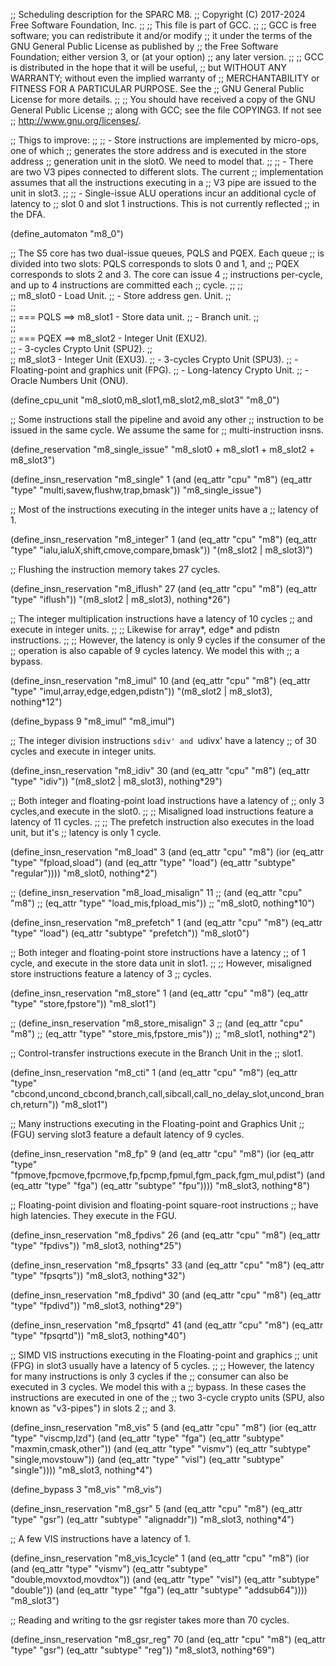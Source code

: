 ;; Scheduling description for the SPARC M8.
;;   Copyright (C) 2017-2024 Free Software Foundation, Inc.
;;
;; This file is part of GCC.
;;
;; GCC is free software; you can redistribute it and/or modify
;; it under the terms of the GNU General Public License as published by
;; the Free Software Foundation; either version 3, or (at your option)
;; any later version.
;;
;; GCC is distributed in the hope that it will be useful,
;; but WITHOUT ANY WARRANTY; without even the implied warranty of
;; MERCHANTABILITY or FITNESS FOR A PARTICULAR PURPOSE.  See the
;; GNU General Public License for more details.
;;
;; You should have received a copy of the GNU General Public License
;; along with GCC; see the file COPYING3.  If not see
;; <http://www.gnu.org/licenses/>.

;; Thigs to improve:
;;
;; - Store instructions are implemented by micro-ops, one of which
;;   generates the store address and is executed in the store address
;;   generation unit in the slot0.  We need to model that.
;;
;; - There are two V3 pipes connected to different slots.  The current
;;   implementation assumes that all the instructions executing in a
;;   V3 pipe are issued to the unit in slot3.
;;
;; - Single-issue ALU operations incur an additional cycle of latency to
;;   slot 0 and slot 1 instructions.  This is not currently reflected
;;   in the DFA.

(define_automaton "m8_0")

;; The S5 core has two dual-issue queues, PQLS and PQEX.  Each queue
;; is divided into two slots: PQLS corresponds to slots 0 and 1, and
;; PQEX corresponds to slots 2 and 3.  The core can issue 4
;; instructions per-cycle, and up to 4 instructions are committed each
;; cycle.
;;
;;                            
;;                   m8_slot0  - Load Unit.
;;                             - Store address gen. Unit.
;;                                                       
;;                            
;;   === PQLS ==>    m8_slot1  - Store data unit.
;;                             - Branch unit.
;;                                            
;;                             
;;   === PQEX ==>    m8_slot2  - Integer Unit (EXU2).                     
;;                             - 3-cycles Crypto Unit (SPU2).
;;                                                     
;;                   m8_slot3  - Integer Unit (EXU3).
;;                             - 3-cycles Crypto Unit (SPU3).
;;                             - Floating-point and graphics unit (FPG).
;;                             - Long-latency Crypto Unit.
;;                             - Oracle Numbers Unit (ONU).

(define_cpu_unit "m8_slot0,m8_slot1,m8_slot2,m8_slot3" "m8_0")

;; Some instructions stall the pipeline and avoid any other
;; instruction to be issued in the same cycle.  We assume the same for
;; multi-instruction insns.

(define_reservation "m8_single_issue" "m8_slot0 + m8_slot1 + m8_slot2 + m8_slot3")

(define_insn_reservation "m8_single" 1
  (and (eq_attr "cpu" "m8")
       (eq_attr "type" "multi,savew,flushw,trap,bmask"))
  "m8_single_issue")

;; Most of the instructions executing in the integer units have a
;; latency of 1.

(define_insn_reservation "m8_integer" 1
  (and (eq_attr "cpu" "m8")
       (eq_attr "type" "ialu,ialuX,shift,cmove,compare,bmask"))
  "(m8_slot2 | m8_slot3)")

;; Flushing the instruction memory takes 27 cycles.


(define_insn_reservation "m8_iflush" 27
  (and (eq_attr "cpu" "m8")
       (eq_attr "type" "iflush"))
  "(m8_slot2 | m8_slot3), nothing*26")

;; The integer multiplication instructions have a latency of 10 cycles
;; and execute in integer units.
;;
;; Likewise for array*, edge* and pdistn instructions.
;;
;; However, the latency is only 9 cycles if the consumer of the
;; operation is also capable of 9 cycles latency.  We model this with
;; a bypass.

(define_insn_reservation "m8_imul" 10
  (and (eq_attr "cpu" "m8")
       (eq_attr "type" "imul,array,edge,edgen,pdistn"))
  "(m8_slot2 | m8_slot3), nothing*12")

(define_bypass 9 "m8_imul" "m8_imul")

;; The integer division instructions `sdiv' and `udivx' have a latency
;; of 30 cycles and execute in integer units.

(define_insn_reservation "m8_idiv" 30
  (and (eq_attr "cpu" "m8")
       (eq_attr "type" "idiv"))
  "(m8_slot2 | m8_slot3), nothing*29")

;; Both integer and floating-point load instructions have a latency of
;; only 3 cycles,and execute in the slot0.
;;
;; Misaligned load instructions feature a latency of 11 cycles.
;;
;; The prefetch instruction also executes in the load unit, but it's
;; latency is only 1 cycle.

(define_insn_reservation "m8_load" 3
  (and (eq_attr "cpu" "m8")
       (ior (eq_attr "type" "fpload,sload")
            (and (eq_attr "type" "load")
                 (eq_attr "subtype" "regular"))))
  "m8_slot0, nothing*2")

;; (define_insn_reservation "m8_load_misalign" 11
;;  (and (eq_attr "cpu" "m8")
;;       (eq_attr "type" "load_mis,fpload_mis"))
;;  "m8_slot0, nothing*10")

(define_insn_reservation "m8_prefetch" 1
  (and (eq_attr "cpu" "m8")
       (eq_attr "type" "load")
       (eq_attr "subtype" "prefetch"))
  "m8_slot0")

;; Both integer and floating-point store instructions have a latency
;; of 1 cycle, and execute in the store data unit in slot1.
;;
;; However, misaligned store instructions feature a latency of 3
;; cycles.

(define_insn_reservation "m8_store" 1
  (and (eq_attr "cpu" "m8")
       (eq_attr "type" "store,fpstore"))
  "m8_slot1")

;; (define_insn_reservation "m8_store_misalign" 3
;;   (and (eq_attr "cpu" "m8")
;;        (eq_attr "type" "store_mis,fpstore_mis"))
;;   "m8_slot1, nothing*2")

;; Control-transfer instructions execute in the Branch Unit in the
;; slot1.

(define_insn_reservation "m8_cti" 1
  (and (eq_attr "cpu" "m8")
       (eq_attr "type" "cbcond,uncond_cbcond,branch,call,sibcall,call_no_delay_slot,uncond_branch,return"))
  "m8_slot1")

;; Many instructions executing in the Floating-point and Graphics Unit
;; (FGU) serving slot3 feature a default latency of 9 cycles.

(define_insn_reservation "m8_fp" 9
  (and (eq_attr "cpu" "m8")
       (ior (eq_attr "type" "fpmove,fpcmove,fpcrmove,fp,fpcmp,fpmul,fgm_pack,fgm_mul,pdist")
            (and (eq_attr "type" "fga")
                 (eq_attr "subtype" "fpu"))))
  "m8_slot3, nothing*8")

;; Floating-point division and floating-point square-root instructions
;; have high latencies.  They execute in the FGU.

(define_insn_reservation "m8_fpdivs" 26
  (and (eq_attr "cpu" "m8")
       (eq_attr "type" "fpdivs"))
  "m8_slot3, nothing*25")

(define_insn_reservation "m8_fpsqrts" 33
  (and (eq_attr "cpu" "m8")
       (eq_attr "type" "fpsqrts"))
  "m8_slot3, nothing*32")

(define_insn_reservation "m8_fpdivd" 30
  (and (eq_attr "cpu" "m8")
       (eq_attr "type" "fpdivd"))
  "m8_slot3, nothing*29")

(define_insn_reservation "m8_fpsqrtd" 41
  (and (eq_attr "cpu" "m8")
       (eq_attr "type" "fpsqrtd"))
  "m8_slot3, nothing*40")

;; SIMD VIS instructions executing in the Floating-point and graphics
;; unit (FPG) in slot3 usually have a latency of 5 cycles.
;;
;; However, the latency for many instructions is only 3 cycles if the
;; consumer can also be executed in 3 cycles.  We model this with a
;; bypass.  In these cases the instructions are executed in one of the
;; two 3-cycle crypto units (SPU, also known as "v3-pipes") in slots 2
;; and 3.

(define_insn_reservation "m8_vis" 5
  (and (eq_attr "cpu" "m8")
       (ior (eq_attr "type" "viscmp,lzd")
            (and (eq_attr "type" "fga")
                 (eq_attr "subtype" "maxmin,cmask,other"))
            (and (eq_attr "type" "vismv")
                 (eq_attr "subtype" "single,movstouw"))
            (and (eq_attr "type" "visl")
                 (eq_attr "subtype" "single"))))
  "m8_slot3, nothing*4")

(define_bypass 3 "m8_vis" "m8_vis")

(define_insn_reservation "m8_gsr" 5
  (and (eq_attr "cpu" "m8")
       (eq_attr "type" "gsr")
       (eq_attr "subtype" "alignaddr"))
  "m8_slot3, nothing*4")

;; A few VIS instructions have a latency of 1.

(define_insn_reservation "m8_vis_1cycle" 1
  (and (eq_attr "cpu" "m8")
       (ior (and (eq_attr "type" "vismv")
                 (eq_attr "subtype" "double,movxtod,movdtox"))
            (and (eq_attr "type" "visl")
                 (eq_attr "subtype" "double"))
            (and (eq_attr "type" "fga")
                 (eq_attr "subtype" "addsub64"))))
  "m8_slot3")

;; Reading and writing to the gsr register takes more than 70 cycles.

(define_insn_reservation "m8_gsr_reg" 70
  (and (eq_attr "cpu" "m8")
       (eq_attr "type" "gsr")
       (eq_attr "subtype" "reg"))
  "m8_slot3, nothing*69")
